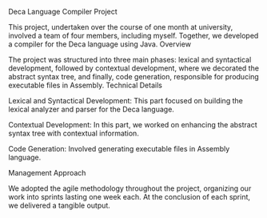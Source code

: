 Deca Language Compiler Project

This project, undertaken over the course of one month at university, involved a team of four members, including myself. Together, we developed a compiler for the Deca language using Java.
Overview

The project was structured into three main phases: lexical and syntactical development, followed by contextual development, where we decorated the abstract syntax tree, and finally, code generation, responsible for producing executable files in Assembly.
Technical Details

Lexical and Syntactical Development: This part focused on building the lexical analyzer and parser for the Deca language.

Contextual Development: In this part, we worked on enhancing the abstract syntax tree with contextual information.

Code Generation:  Involved generating executable files in Assembly language.

Management Approach

We adopted the agile methodology throughout the project, organizing our work into sprints lasting one week each. At the conclusion of each sprint, we delivered a tangible output.

